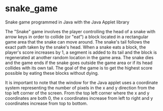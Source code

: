 # snake_game
Snake game programmed in Java with the Java Applet library

The "Snake" game involves the player controlling the head of a snake with arrow keys in order to collide (or "eat") a block located in a rectangular game area that the snake can move around. The snake's tail follows the exact path taken by the snake's head. When a snake eats a block, the player's score increases by 1, a segment is added to its tail and the block is regenerated at another random location in the game area. The snake dies and the game ends if the snake goes outside the game area or if its head collides with its own tail. The goal of the game is to get the highest score possible by eating these blocks without dying.

It is important to note that the window for the Java applet uses a coordinate system representing the number of pixels in the x and y direction from the top left corner of the screen. From the top left corner where the x and y coordinates are both 0, the x coordinates increase from left to right and y coordinates increase from top to bottom.
